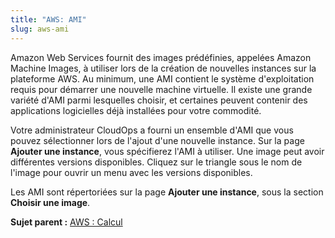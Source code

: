 ```yaml
---
title: "AWS: AMI"
slug: aws-ami
---
```



Amazon Web Services fournit des images prédéfinies, appelées Amazon Machine Images, à utiliser lors de la création de nouvelles instances sur la plateforme AWS. Au minimum, une AMI contient le système d'exploitation requis pour démarrer une nouvelle machine virtuelle. Il existe une grande variété d'AMI parmi lesquelles choisir, et certaines peuvent contenir des applications logicielles déjà installées pour votre commodité.

Votre administrateur CloudOps a fourni un ensemble d'AMI que vous pouvez sélectionner lors de l'ajout d'une nouvelle instance. Sur la page **Ajouter une instance**, vous spécifierez l'AMI à utiliser. Une image peut avoir différentes versions disponibles. Cliquez sur le triangle sous le nom de l'image pour ouvrir un menu avec les versions disponibles.

Les AMI sont répertoriées sur la page **Ajouter une instance**, sous la section **Choisir une image**.

**Sujet parent :** [AWS : Calcul](aws-compute.md)

